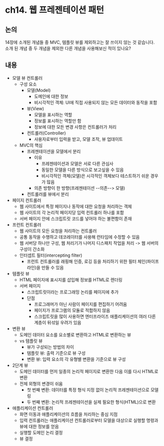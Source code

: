 # ch14. 웹 프레젠테이션 패턴

## 논의

14장에 소개된 개념들 중 MVC, 템플릿 뷰를 제외하고는 잘 쓰이지 않는 것 같습니다.
소개 된 개념 중 두 개념을 제외한 다른 개념을 사용해보신 적이 있나요?

## 내용

- 모델 뷰 컨트롤러
  - 구성 요소
    - 모델(Model)
      - 도메인에 대한 정보
      - 비시각적인 객체: UI에 직접 사용되지 않는 모든 데이터와 동작을 포함
    - 뷰(View)
      - 모델을 표시하는 역할
      - 정보를 표시하는 역할만 함
      - 정보에 대한 모든 변경 사항은 컨트롤러가 처리
    - 컨트롤러(Controller)
      - 사용자로부터 입력을 받고, 모델 조작, 뷰 업데이트
  - MVC의 핵심
    - 프레젠테이션을 모델에서 분리
      - 이유
        - 프레젠테이션과 모델은 서로 다른 관심사
        - 동일한 모델을 다른 방식으로 보고싶을 수 있음
        - 비시각적인 객체(모델)은 시각적인 객체보다 테스트하기 쉬운 경우가 많음
      - 의존 방향이 한 방향(프레젠테이션 --의존--> 모델)
    - 컨트롤러를 뷰에서 분리
- 페이지 컨트롤러
  - 웹 사이트에서 특정 페이지나 동작에 대한 요청을 처리하는 객체
  - 웹 사이트의 각 논리적 페이지당 입력 컨트롤러 하나를 포함
  - 서버 페이지 안에 스크립트릿 코드를 넣어야 하는 불편함이 존재
- 프런트 컨트롤러
  - 웹 사이트의 모든 요청을 처리하는 컨트롤러
  - 공통 동작을 수행하고 데코레이터를 사용해 런타임에 수정할 수 있음
  - 웹 서버당 하나만 구성, 웹 처리기가 나머지 디스패치 작업을 처리 -> 웹 서버의 구성이 간소화
  - 인터셉트 필터(intercepting filter)
    - 프런트 컨트롤러를 래핑해 인증, 로깅 등을 처리하기 위한 필터 체인(파이프라인)을 만들 수 있음
- 템플릿 뷰
  - HTML 페이지에 표시지를 삽입해 정보를 HTML로 렌더링
  - 서버 페이지
    - 스크립트릿이라는 프로그래밍 논리를 페이지에 추가
    - 단점
      - 프로그래머가 아닌 사람이 페이지를 편집하기 어려움
      - 페이지가 프로그램의 모듈로 적합하지 않음
      - 스크립트릿을 많이 사용하면 엔터프라이즈 애플리케이션의 여러 다른 계층이 뒤섞일 우려가 있음
- 변환 뷰
  - 도메인 데이터 요소를 요소별로 변환하고 HTML로 변환하는 뷰
  - vs 템플릿 뷰
    - 뷰가 구성되는 방법의 차이
    - 템플릿 뷰: 출력 기준으로 뷰 구성
    - 변환 뷰: 입력 요소의 각 유형별 변환을 기준으로 뷰 구성
- 2단계 뷰
  - 도메인 데이터를 먼저 일종의 논리적 페이지로 변환한 다음 이를 다시 HTML로 변환
  - 전체 외형의 변경이 쉬움
    - 첫 번째 변환: 데이터를 특정 형식 지정 없이 논리적 프레젠테이션으로 모델링
    - 두 번째 변환: 논리적 프레젠테이션을 실제 필요한 형식(HTML)으로 변환
- 애플리케이션 컨트롤러
  - 화면 이동과 애플리케이션의 흐름을 처리하는 중심 지점
  - 입력 컨트롤러는 애플리케이션 컨트롤러로부터 모델을 대상으로 실행할 명령과 뷰에 대한 정보를 얻음
  - 실행할 도메인 논리 결정
  - 뷰 결정
